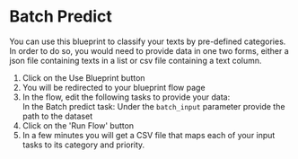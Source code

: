# Batch Predict
You can use this blueprint to classify your texts by pre-defined categories. In order to do so, you would need to provide data in one two forms, either a json file containing texts in a list or csv file containing a text column.
1. Click on the Use Blueprint button
2. You will be redirected to your blueprint flow page
3. In the flow, edit the following tasks to provide your data:  
In the Batch predict task: Under the ```batch_input``` parameter provide the path to the dataset
4. Click on the 'Run Flow' button
5. In a few minutes you will get a CSV file that maps each of your input tasks to its category and priority.